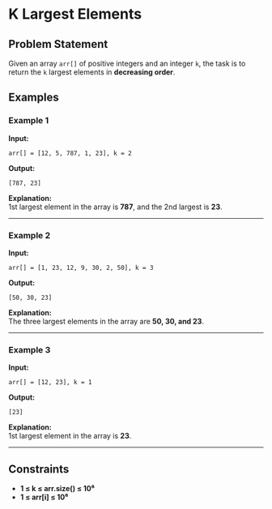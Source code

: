 # K Largest Elements

## Problem Statement  
Given an array `arr[]` of positive integers and an integer `k`, the task is to return the `k` largest elements in **decreasing order**.

## **Examples**  

### **Example 1**  
**Input:**  
```
arr[] = [12, 5, 787, 1, 23], k = 2
```
**Output:**  
```
[787, 23]
```
**Explanation:**  
1st largest element in the array is **787**, and the 2nd largest is **23**.

---

### **Example 2**  
**Input:**  
```
arr[] = [1, 23, 12, 9, 30, 2, 50], k = 3
```
**Output:**  
```
[50, 30, 23]
```
**Explanation:**  
The three largest elements in the array are **50, 30, and 23**.

---

### **Example 3**  
**Input:**  
```
arr[] = [12, 23], k = 1
```
**Output:**  
```
[23]
```
**Explanation:**  
1st largest element in the array is **23**.

---

## **Constraints**  
- **1 ≤ k ≤ arr.size() ≤ 10⁶**  
- **1 ≤ arr[i] ≤ 10⁶**  

